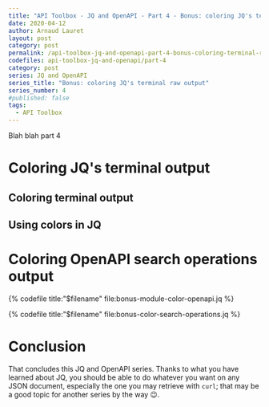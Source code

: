```yaml
---
title: "API Toolbox - JQ and OpenAPI - Part 4 - Bonus: coloring JQ's terminal raw output"
date: 2020-04-12
author: Arnaud Lauret
layout: post
category: post
permalink: /api-toolbox-jq-and-openapi-part-4-bonus-coloring-terminal-raw-output/
codefiles: api-toolbox-jq-and-openapi/part-4
category: post
series: JQ and OpenAPI
series_title: "Bonus: coloring JQ's terminal raw output"
series_number: 4
#published: false
tags:
  - API Toolbox
---
```


Blah blah part 4 <!--more-->

# Coloring JQ's terminal output

## Coloring terminal output

## Using colors in JQ

# Coloring OpenAPI search operations output

{% codefile title:"$filename" file:bonus-module-color-openapi.jq %}

{% codefile title:"$filename" file:bonus-color-search-operations.jq %}

# Conclusion

That concludes this JQ and OpenAPI series. Thanks to what you have learned about JQ, you should be able to do whatever you want on any JSON document, especially the one you may retrieve with `curl`; that may be a good topic for another series by the way 😉.
